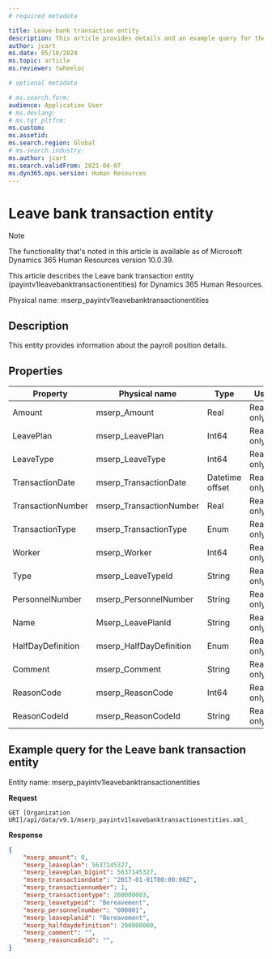 ```yaml
---
# required metadata

title: Leave bank transaction entity
description: This article provides details and an example query for the Leave bank transaction entity in Microsoft Dynamics 365 Human Resources.
author: jcart
ms.date: 05/10/2024
ms.topic: article
ms.reviewer: twheeloc

# optional metadata

# ms.search.form: 
audience: Application User
# ms.devlang: 
# ms.tgt_pltfrm: 
ms.custom: 
ms.assetid: 
ms.search.region: Global
# ms.search.industry: 
ms.author: jcart
ms.search.validFrom: 2021-04-07
ms.dyn365.ops.version: Human Resources
---
```


# Leave bank transaction entity

> [!NOTE]
> The functionality that's noted in this article is available as of Microsoft Dynamics 365 Human Resources version 10.0.39.

This article describes the Leave bank transaction entity (payintv1leavebanktransactionentities) for Dynamics 365 Human Resources.

Physical name: mserp_payintv1leavebanktransactionentities

## Description

This entity provides information about the payroll position details.

## Properties 

| Property | Physical name | Type | Use |
|---|---|---|---|
| Amount | mserp_Amount | Real | Read-only |
| LeavePlan | mserp_LeavePlan | Int64 | Read-only |
| LeaveType | mserp_LeaveType | Int64 | Read-only |
| TransactionDate | mserp_TransactionDate | Datetime offset | Read-only |
| TransactionNumber | mserp_TransactionNumber | Real | Read-only |
| TransactionType | mserp_TransactionType | Enum | Read-only |
| Worker | mserp_Worker | Int64 | Read-only |
| Type | mserp_LeaveTypeId | String | Read-only |
| PersonnelNumber | mserp_PersonnelNumber | String | Read-only |
| Name | Mserp_LeavePlanId | String | Read-only |
| HalfDayDefinition | mserp_HalfDayDefinition | Enum | Read-only |
| Comment | mserp_Comment | String | Read-only |
| ReasonCode | mserp_ReasonCode | Int64 | Read-only |
| ReasonCodeId | mserp_ReasonCodeId | String | Read-only |

## Example query for the Leave bank transaction entity

Entity name: mserp_payintv1leavebanktransactionentities

**Request**

```HTTP
GET [Organization URI]/api/data/v9.1/mserp_payintv1leavebanktransactionentities.xml_
```

**Response**

```JSON
{  
    "mserp_amount": 0,  
    "mserp_leaveplan": 5637145327,  
    "mserp_leaveplan_bigint": 5637145327,  
    "mserp_transactiondate": "2017-01-01T00:00:00Z",  
    "mserp_transactionnumber": 1,  
    "mserp_transactiontype": 200000003,  
    "mserp_leavetypeid": "Bereavement",  
    "mserp_personnelnumber": "000001",  
    "mserp_leaveplanid": "Bereavement",  
    "mserp_halfdaydefinition": 200000000,  
    "mserp_comment": "",  
    "mserp_reasoncodeid": "",  
}
```
